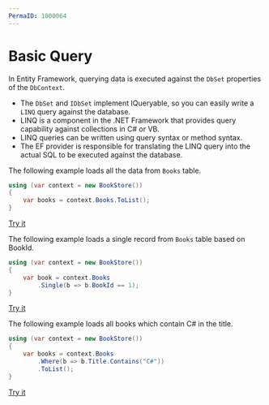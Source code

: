 ```yaml
---
PermaID: 1000064
---
```


# Basic Query

In Entity Framework, querying data is executed against the `DbSet` properties of the `DbContext`.

 - The `DbSet` and `IDbSet` implement IQueryable, so you can easily write a `LINQ` query against the database. 
 - LINQ is a component in the .NET Framework that provides query capability against collections in C# or VB. 
 - LINQ queries can be written using query syntax or method syntax. 
 - The EF provider is responsible for translating the LINQ query into the actual SQL to be executed against the database.

The following example loads all the data from `Books` table.

```csharp
using (var context = new BookStore())
{			
	var books = context.Books.ToList();
}
```

[Try it](https://dotnetfiddle.net/oo7OHH)

The following example loads a single record from `Books` table based on BookId.

```csharp
using (var context = new BookStore())
{
    var book = context.Books
        .Single(b => b.BookId == 1);
}
```

[Try it](https://dotnetfiddle.net/8Fs6jS)

The following example loads all books which contain C# in the title.

```csharp
using (var context = new BookStore())
{
    var books = context.Books
        .Where(b => b.Title.Contains("C#"))
        .ToList();
}
```

[Try it](https://dotnetfiddle.net/4TJtQl)